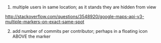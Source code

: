 
1) multiple users in same location; as it stands they are hidden from view

http://stackoverflow.com/questions/3548920/google-maps-api-v3-multiple-markers-on-exact-same-spot


2) add number of commits per contributor; perhaps in a floating icon ABOVE the marker 
